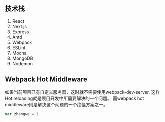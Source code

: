 ## 技术栈

1. React
2. Next.js
3. Express
4. Antd
5. Webpack
6. ESLint
7. Mocha
8. MongoDB
9. Nodemon

## Webpack Hot Middleware

如果当前项目已有自定义服务器，这时就不需要使用webpack-dev-server, 这样Hot reloading就是项目开发中所需要解决的一个问题。 而webpack hot middleware则是解决这个问题的一个绝佳方案之一。


```javascript
var zhangwe = 1
```